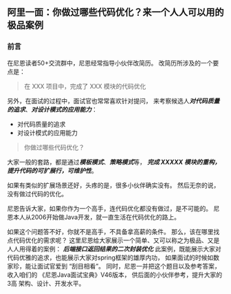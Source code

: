 ## 阿里一面：你做过哪些代码优化？来一个人人可以用的极品案例
### 前言
在尼恩读者50+交流群中，尼恩经常指导小伙伴改简历。 改简历所涉及的一个要点是：
> 在 XXX 项目中，完成了 XXX 模块的代码优化

另外，在面试的过程中，面试官也常常喜欢针对提问，
来考察候选人***对代码质量的追求***、***对设计模式的应用能力***：
- 对代码质量的追求
- 对设计模式的应用能力

> 你做过哪些代码优化？

大家一般的套路，都是通过***模板模式***、***策略模式***等，
***完成 XXXXX 模块的重构，提升代码的可扩展行，可维护性***。

如果有类似的扩展场景还好，头疼的是，很多小伙伴确实没有。
然后无奈的说，没有做过代码的优化。

尼恩告诉大家，如果你作为一个高手，连代码优化都没有做过，是不可能的。 
尼恩本人从2006开始做Java开发，就一直生活在代码优化的路上。

如果这个问题答不好，你就不是高手，不具备拿高薪的条件。
那么，该在哪里找点代码优化的需求呢？
这里尼恩给大家展示一个简单、又可以称之为极品、又是人人用得着的案例：
***后端接口返回结果的二次封装优化***
此案例，既能展示大家对代码优雅的追求，也能展示大家对spring框架的雄厚内功，
如果面试的时候如数家珍，能让面试官爱到 “刮目相看”。
同时，尼恩一并把这个题目以及参考答案，收入咱们的 《尼恩Java面试宝典》V46版本，
供后面的小伙伴参考，提升大家的 3高 架构、设计、开发水平。




















